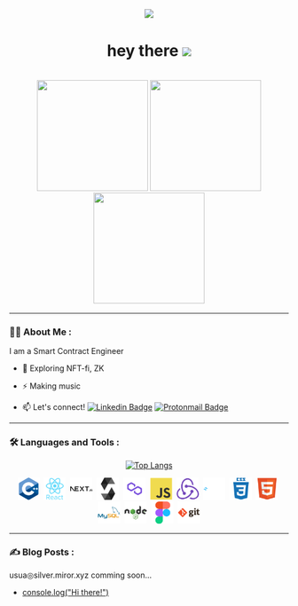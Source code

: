 <div id="header" align="center">
  <img src="https://media.giphy.com/media/HEPwfdu6T6svpPE1eN/giphy.gif" width="100"/>
  <h1>
    hey there
    <img src="https://media.giphy.com/media/hvRJCLFzcasrR4ia7z/giphy.gif" width="30px"/>
  </h1>
</div>
<br />
<div align="center">
  <div>
    <img src="https://cdn.dribbble.com/users/948184/screenshots/6216763/624_keyboard_piano_db.gif" width="200" height="200"/>
    <img src="https://cdn.dribbble.com/users/948184/screenshots/4515905/media/6943cbdbbd667c85df12ba8b989b4153.gif" width="200" height="200"/>
    <img src="https://cdn.dribbble.com/users/948184/screenshots/6276517/635_mechanical_keyboard_w_screen_db.gif" width="200" height="200"/>
  </div>
</div>

---

### :woman_technologist: About Me :

I am a Smart Contract Engineer

- :seedling: Exploring NFT-fi, ZK

- :zap: Making music

- :mailbox: Let's connect! [![Linkedin Badge](https://img.shields.io/badge/-Usua◎Silver-blue?style=flat&logo=Linkedin&logoColor=white)](https://www.linkedin.com/in/usua%E2%97%8E-silver/) [![Protonmail Badge](https://img.shields.io/badge/-anhnhatnguyen@protonmail.com-blueviolet?style=flat&logo=protonmail&logoColor=white)](anhnhatnguyen@protonmail.com)

---

### :hammer_and_wrench: Languages and Tools :

<div id="header" align="center">

[![Top Langs](https://github-readme-stats.vercel.app/api/top-langs/?username=UsuaOSilver&layout=compact&theme=tokyonight&bg_color=000000&card_width=200px)](https://github.com/anuraghazra/github-readme-stats)

<div>
  <img src="https://github.com/devicons/devicon/blob/master/icons/cplusplus/cplusplus-original.svg" title="C++" alt="Java" width="40" height="40"/>&nbsp;
  <img src="https://github.com/devicons/devicon/blob/master/icons/react/react-original-wordmark.svg" title="React" alt="React" width="40" height="40"/>&nbsp;
  <img src="https://github.com/devicons/devicon/blob/master/icons/nextjs/nextjs-original-wordmark.svg" title="Next" alt="Spring" width="40" height="40"/>&nbsp;
  <img src="https://github.com/devicons/devicon/blob/master/icons/solidity/solidity-original.svg" title="Solidity" alt="Material UI" width="40" height="40"/>&nbsp;
  <img src="https://github.com/devicons/devicon/blob/master/icons/polygon/polygon-original.svg" title="Polygon"  alt="Gatsby" width="40" height="40"/>&nbsp;
    <img src="https://github.com/devicons/devicon/blob/master/icons/javascript/javascript-original.svg" title="JavaScript" alt="JavaScript" width="40" height="40"/>&nbsp;
  <img src="https://github.com/devicons/devicon/blob/master/icons/redux/redux-original.svg" title="Redux" alt="Redux " width="40" height="40"/>&nbsp;
  <img src="https://github.com/devicons/devicon/blob/master/icons/tailwindcss/tailwindcss-original-wordmark.svg" title="Tailwindcss" alt="Flutter" width="40" height="40"/>&nbsp;
  <img src="https://github.com/devicons/devicon/blob/master/icons/css3/css3-plain-wordmark.svg"  title="CSS3" alt="CSS" width="40" height="40"/>&nbsp;
  <img src="https://github.com/devicons/devicon/blob/master/icons/html5/html5-original.svg" title="HTML5" alt="HTML" width="40" height="40"/>&nbsp;
  <img src="https://github.com/devicons/devicon/blob/master/icons/mysql/mysql-original-wordmark.svg" title="MySQL"  alt="MySQL" width="40" height="40"/>&nbsp;
  <img src="https://github.com/devicons/devicon/blob/master/icons/nodejs/nodejs-original-wordmark.svg" title="NodeJS" alt="NodeJS" width="40" height="40"/>&nbsp;
  <img src="https://github.com/devicons/devicon/blob/master/icons/figma/figma-original.svg" title="Figma" alt="AWS" width="40" height="40"/>&nbsp;
  <img src="https://github.com/devicons/devicon/blob/master/icons/git/git-original-wordmark.svg" title="Git" **alt="Git" width="40" height="40"/>
</div>
</div>

---

### :writing_hand: Blog Posts :

usua◎silver.miror.xyz comming soon...

<!-- BLOG-POST-LIST:START -->
- [console.log&lpar;&quot;Hi there!&quot;&rpar;](https://mirror.xyz/0x7D8E2BA35318677d4a0ef3E6C9e8262a36ff5E4B/VQimGDdW1b_LKuX_q1H0USbf69fshJH1DTBPKDIay-M)
<!-- BLOG-POST-LIST:END -->

<!--
**UsuaOSilver/UsuaOSilver** is a ✨ _special_ ✨ repository because its `README.md` (this file) appears on your GitHub profile.

Here are some ideas to get you started:

- 🔭 I’m currently working on ...
- 🌱 I’m currently learning ...
- 👯 I’m looking to collaborate on ...
- 🤔 I’m looking for help with ...
- 💬 Ask me about ...
- 📫 How to reach me: ...
- 😄 Pronouns: ...
- ⚡ Fun fact: ...
-->
